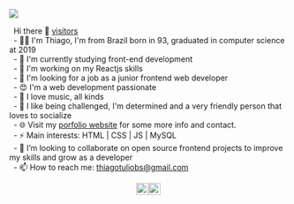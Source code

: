 

<img src='https://c.tenor.com/Pe7wve872cIAAAAd/night-office.gif' align='left'>
<br>


&nbsp; Hi there 👋  [visitors](https://visitor-badge.glitch.me/badge?page_id=https://github.com/ttbs1) <br>
&nbsp; - :raising_hand_man: I'm Thiago, I'm from Brazil born in 93, graduated in computer science at 2019 <br>
&nbsp; - 🔨 I'm currently studying front-end development <br>
&nbsp; - 🌱 I'm working on my Reactjs skills <br>
&nbsp; - :eyes: I'm looking for a job as a junior frontend web developer <br>
&nbsp; - :heart_eyes: I'm a web development passionate <br>
&nbsp; - :musical_keyboard: I love music, all kinds <br>
&nbsp; - :green_heart: I like being challenged, I'm determined and a very friendly person that loves to socialize <br>
&nbsp; - 🌐 Visit my [porfolio website](https://ttbs1.github.io/) for some more info and contact. <br>
&nbsp; - ⚡ Main interests: HTML | CSS | JS | MySQL <br>
&nbsp; - 💞️ I’m looking to collaborate on open source frontend projects to improve my skills and grow as a developer <br>
&nbsp; - 📫 How to reach me: thiagotuliobs@gmail.com <br>


<div align="center">
<a href="https://www.linkedin.com/in/ttbs1" target="_blank" rel="nofollow"><img alt="Thiago's Linkedin" width="22px" src="https://img.icons8.com/color/48/000000/linkedin-2--v2.png" /></a><a href="https://www.instagram.com/ttbs1" target="_blank" rel="nofollow"><img alt="Thiago's Instagram" width="22px" src="https://img.icons8.com/color/48/000000/instagram-new--v2.png" /></a>
</div>
